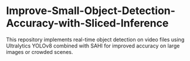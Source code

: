 # Improve-Small-Object-Detection-Accuracy-with-Sliced-Inference
This repository implements real-time object detection on video files using Ultralytics YOLOv8 combined with SAHI for improved accuracy on large images or crowded scenes.
